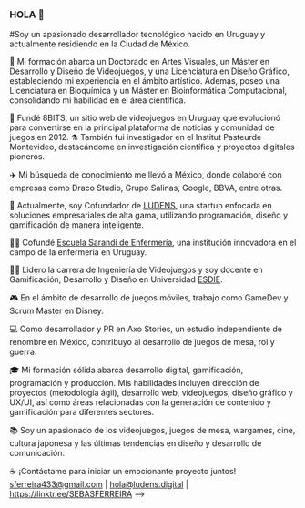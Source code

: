 ### HOLA 👋

#Soy un apasionado desarrollador tecnológico nacido en Uruguay y actualmente residiendo en la Ciudad de México.

📜 Mi formación abarca un Doctorado en Artes Visuales, un Máster en Desarrollo y Diseño de Videojuegos, y una Licenciatura en Diseño Gráfico, estableciendo mi experiencia en el ámbito artístico. Además, poseo una Licenciatura en Bioquímica y un Máster en Bioinformática Computacional, consolidando mi habilidad en el área científica.

📰 Fundé 8BITS, un sitio web de videojuegos en Uruguay que evolucionó para convertirse en la principal plataforma de noticias y comunidad de juegos en 2012. 
⚗️ También fui investigador en el Institut Pasteurde Montevideo, destacándome en investigación científica y proyectos digitales pioneros.

✈️ Mi búsqueda de conocimiento me llevó a México, donde colaboré con empresas como Draco Studio, Grupo Salinas, Google, BBVA, entre otras.

🤝 Actualmente, soy Cofundador de [LUDENS](https://www.ludens.digital/), una startup enfocada en soluciones empresariales de alta gama, utilizando programación, diseño y gamificación de manera inteligente.

👨‍⚕️ Cofundé [Escuela Sarandí de Enfermería](https://www.enfermeriasarandi.com/), una institución innovadora en el campo de la enfermería en Uruguay.

👨‍🏫 Lidero la carrera de Ingeniería de Videojuegos y soy docente en Gamificación, Desarrollo y Diseño en Universidad [ESDIE](https://esdie.edu.mx/).

🎮 En el ámbito de desarrollo de juegos móviles, trabajo como GameDev y Scrum Master en Disney.

💻 Como desarrollador y PR en Axo Stories, un estudio independiente de renombre en México, contribuyo al desarrollo de juegos de mesa, rol y guerra.

🎓 Mi formación sólida abarca desarrollo digital, gamificación, programación y producción. Mis habilidades incluyen dirección de proyectos (metodología ágil), desarrollo web, videojuegos, diseño gráfico y UX/UI, así como áreas relacionadas con la generación de contenido y gamificación para diferentes sectores.

📚 Soy un apasionado de los videojuegos, juegos de mesa, wargames, cine, cultura japonesa y las últimas tendencias en diseño y desarrollo de comunicación.

☕ ¡Contáctame para iniciar un emocionante proyecto juntos!
sferreira433@gmail.com | hola@ludens.digital | https://linktr.ee/SEBASFERREIRA
-->
